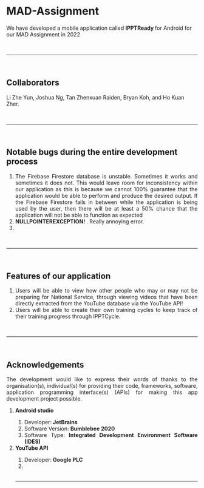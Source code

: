 # MAD-Assignment
We have developed a mobile application called <b> IPPTReady </b> for Android for our MAD Assignment in 2022

<br> 
<hr> 
<br> 

## Collaborators 
Li Zhe Yun, Joshua Ng, Tan Zhenxuan Raiden, Bryan Koh, and Ho Kuan Zher.

<br> 
<hr>
<br> 

## Notable bugs during the entire development process
<ol> 
  <li align = "justify"> The Firebase Firestore database is unstable. Sometimes it works and sometimes it does not. This would leave room for inconsistency within our application as this is because we cannot 100% guarantee that the application would be able to perform and produce the desired output. If the Firebase Firestore fails in between while the application is being used by the user, then there will be at least a 50% chance that the application will not be able to function as expected </li>
  <li align = "justify"> <b> NULLPOINTEREXCEPTION! </b>. Really annoying error. </li> 
  <li align = "justify"> </li> 
</ol> 

<br>
<hr> 
<br> 


## Features of our application 
<ol> 
  <li align = "justify"> Users will be able to view how other people who may or may not be preparing for National Service, through viewing videos that have been directly extracted from the YouTube database via the YouTube API!</li> 
  <li align = "justify"> Users will be able to create their own training cycles to keep track of their training progress through IPPTCycle. </li> 
</ol> 


<br> 
<hr> 
<br> 

## Acknowledgements 
<p align = "justify">The development would like to express their words of thanks to the organisation(s), individual(s) for providing their code, frameworks, software, application programming interface(s) (APIs) for making this app development project possible. </p> 
<ol> 
  <li align = "justify"><b>Android studio</b></li> 
  <ol> 
    <li align = "justify"> Developer:<b> JetBrains </b></li> 
    <li align = "justify"> Software Version: <b> Bumblebee 2020 </b></li> 
    <li align = "justify"> Software Type: <b> Integrated Development Environment Software (IDES) </b> </li> 
  </ol> 
  <li align = "justify"><b>YouTube API </b></li> 
  <ol> 
    <li align = "justify"> Developer:<b> Google PLC </b></li> 
    <li align = "justify"> </li> 
</ol>

<br> 
<hr> 
<br> 
